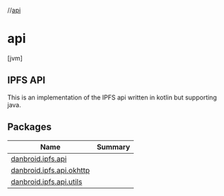 //[api](index.md)



# api  
 [jvm] 



##  IPFS API  


This is an implementation of the IPFS api written in kotlin but supporting java.



   


## Packages  
  
|  Name|  Summary| 
|---|---|
| [danbroid.ipfs.api](danbroid.ipfs.api/index.md) | 
| [danbroid.ipfs.api.okhttp](danbroid.ipfs.api.okhttp/index.md) | 
| [danbroid.ipfs.api.utils](danbroid.ipfs.api.utils/index.md) | 


